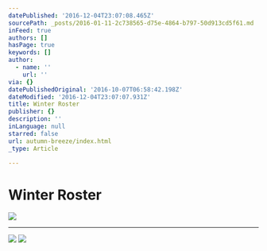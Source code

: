 ```yaml
---
datePublished: '2016-12-04T23:07:08.465Z'
sourcePath: _posts/2016-01-11-2c738565-d75e-4864-b797-50d913cd5f61.md
inFeed: true
authors: []
hasPage: true
keywords: []
author:
  - name: ''
    url: ''
via: {}
datePublishedOriginal: '2016-10-07T06:58:42.198Z'
dateModified: '2016-12-04T23:07:07.931Z'
title: Winter Roster
publisher: {}
description: ''
inLanguage: null
starred: false
url: autumn-breeze/index.html
_type: Article

---
```

# Winter Roster
![](https://the-grid-user-content.s3-us-west-2.amazonaws.com/ec13fb29-7f18-457e-b38c-0b443891f00c.jpg)

---

![](https://the-grid-user-content.s3-us-west-2.amazonaws.com/e1823542-1a88-4e81-8a71-809eaaa3c2d1.jpg)
![](https://s3-us-west-2.amazonaws.com/the-grid-img/p/8e1481947e6f50ede6b9ecf5e3a5add4856df49d.jpg)